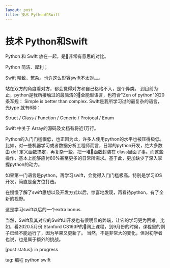 ```yaml
---
layout: post
title: 技术 Python和Swift
---
```


# 技术 Python和Swift

Python 和 Swift 放在一起，是非常有意思的对比。

Python 简洁、犀利；

Swift 精致、繁杂。也许这么形容swift不太对。。。

站在双方的角度看对方，都会觉得对方和自己格格不入，是个异类。
到目前为止，python是我所接触过的最简洁的全能型语言，也符合"Zen of python"的20条军规： Simple is better than complex.
Swift是我所学习过的最复杂的语言，光type 就有6种：

Struct / Class / Function / Generic / Protocal / Enum

Swift 中关于 Array的源码及文档有将近1万行。

Python的入门门槛很低，也正因为此，许多人使用python的水平也被压得极低。比如，对一些机器学习或者数据分析工程师而言，日常的python开发，绝大多数由 def 定义函数搞定，再复杂一些，把一堆函数封装在 class里面了事。而这些操作，基本上能够应付80%甚至更多的日常所需求。基于此，更加缺少了深入掌握python的动力。

如果第一门语言是python，再学习swift，会觉得入门门槛极高。特别是学习iOS开发，简直是全方位打击。

在慢慢了解了swift思想以及开发方式以后，惊喜地发现，再看待python，有了全新的视野。

这是学习swift以后的一个extra bonus.


当然，Swift及其对应的SwiftUI开发也有很明显的弊端，让它的学习更为困难。比如，看2020.5月份 Stanford CS193P的网上课程，到9月份的时候，课程里的例子已经不能运行了，因为苹果又更新了。
当然，不是非常大的变化，但对初学者也说，也是属于额外的挑战。
 
[post status]: in progress

tag: 编程 python swift
